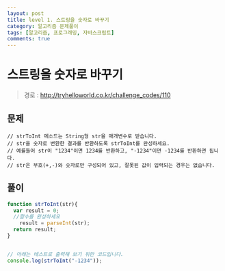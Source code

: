 ```yaml
---
layout: post
title: level 1. 스트링을 숫자로 바꾸기
category: 알고리즘 문제풀이
tags: [알고리즘, 프로그래밍, 자바스크립트]
comments: true
---
```

# 스트링을 숫자로 바꾸기
> 경로 : http://tryhelloworld.co.kr/challenge_codes/110

## 문제
```
// strToInt 메소드는 String형 str을 매개변수로 받습니다.
// str을 숫자로 변환한 결과를 반환하도록 strToInt를 완성하세요.
// 예를들어 str이 "1234"이면 1234를 반환하고, "-1234"이면 -1234를 반환하면 됩니다.
// str은 부호(+,-)와 숫자로만 구성되어 있고, 잘못된 값이 입력되는 경우는 없습니다.
```
## 풀이
```javascript
function strToInt(str){
  var result = 0;
  //함수를 완성하세요
	result = parseInt(str);
  return result;
}


// 아래는 테스트로 출력해 보기 위한 코드입니다.
console.log(strToInt("-1234"));
```
